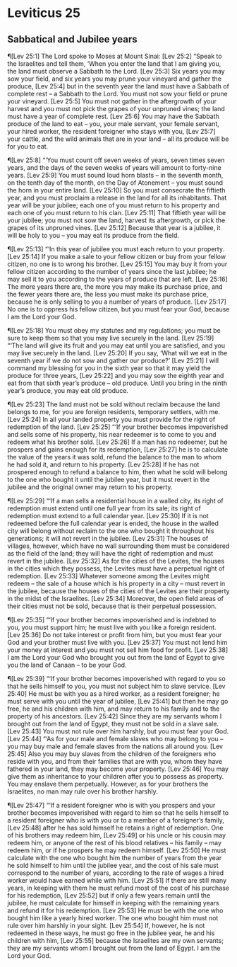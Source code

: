 # Leviticus 25

## Sabbatical and Jubilee years
¶[Lev 25:1] The Lord spoke to Moses at Mount Sinai:
[Lev 25:2] “Speak to the Israelites and tell them, ‘When you enter the land that I am giving you, the land must observe a Sabbath to the Lord.
[Lev 25:3] Six years you may sow your field, and six years you may prune your vineyard and gather the produce,
[Lev 25:4] but in the seventh year the land must have a Sabbath of complete rest – a Sabbath to the Lord. You must not sow your field or prune your vineyard.
[Lev 25:5] You must not gather in the aftergrowth of your harvest and you must not pick the grapes of your unpruned vines; the land must have a year of complete rest.
[Lev 25:6] You may have the Sabbath produce of the land to eat – you, your male servant, your female servant, your hired worker, the resident foreigner who stays with you,
[Lev 25:7] your cattle, and the wild animals that are in your land – all its produce will be for you to eat.

¶[Lev 25:8] “‘You must count off seven weeks of years, seven times seven years, and the days of the seven weeks of years will amount to forty-nine years.
[Lev 25:9] You must sound loud horn blasts – in the seventh month, on the tenth day of the month, on the Day of Atonement – you must sound the horn in your entire land.
[Lev 25:10] So you must consecrate the fiftieth year, and you must proclaim a release in the land for all its inhabitants. That year will be your jubilee; each one of you must return to his property and each one of you must return to his clan.
[Lev 25:11] That fiftieth year will be your jubilee; you must not sow the land, harvest its aftergrowth, or pick the grapes of its unpruned vines.
[Lev 25:12] Because that year is a jubilee, it will be holy to you – you may eat its produce from the field.

¶[Lev 25:13] “‘In this year of jubilee you must each return to your property.
[Lev 25:14] If you make a sale to your fellow citizen or buy from your fellow citizen, no one is to wrong his brother.
[Lev 25:15] You may buy it from your fellow citizen according to the number of years since the last jubilee; he may sell it to you according to the years of produce that are left.
[Lev 25:16] The more years there are, the more you may make its purchase price, and the fewer years there are, the less you must make its purchase price, because he is only selling to you a number of years of produce.
[Lev 25:17] No one is to oppress his fellow citizen, but you must fear your God, because I am the Lord your God.

¶[Lev 25:18] You must obey my statutes and my regulations; you must be sure to keep them so that you may live securely in the land.
[Lev 25:19] “‘The land will give its fruit and you may eat until you are satisfied, and you may live securely in the land.
[Lev 25:20] If you say, ‘What will we eat in the seventh year if we do not sow and gather our produce?’
[Lev 25:21] I will command my blessing for you in the sixth year so that it may yield the produce for three years,
[Lev 25:22] and you may sow the eighth year and eat from that sixth year’s produce – old produce. Until you bring in the ninth year’s produce, you may eat old produce.

¶[Lev 25:23] The land must not be sold without reclaim because the land belongs to me, for you are foreign residents, temporary settlers, with me.
[Lev 25:24] In all your landed property you must provide for the right of redemption of the land.
[Lev 25:25] “‘If your brother becomes impoverished and sells some of his property, his near redeemer is to come to you and redeem what his brother sold.
[Lev 25:26] If a man has no redeemer, but he prospers and gains enough for its redemption,
[Lev 25:27] he is to calculate the value of the years it was sold, refund the balance to the man to whom he had sold it, and return to his property.
[Lev 25:28] If he has not prospered enough to refund a balance to him, then what he sold will belong to the one who bought it until the jubilee year, but it must revert in the jubilee and the original owner may return to his property.

¶[Lev 25:29] “‘If a man sells a residential house in a walled city, its right of redemption must extend until one full year from its sale; its right of redemption must extend to a full calendar year.
[Lev 25:30] If it is not redeemed before the full calendar year is ended, the house in the walled city will belong without reclaim to the one who bought it throughout his generations; it will not revert in the jubilee.
[Lev 25:31] The houses of villages, however, which have no wall surrounding them must be considered as the field of the land; they will have the right of redemption and must revert in the jubilee.
[Lev 25:32] As for the cities of the Levites, the houses in the cities which they possess, the Levites must have a perpetual right of redemption.
[Lev 25:33] Whatever someone among the Levites might redeem – the sale of a house which is his property in a city – must revert in the jubilee, because the houses of the cities of the Levites are their property in the midst of the Israelites.
[Lev 25:34] Moreover, the open field areas of their cities must not be sold, because that is their perpetual possession.

¶[Lev 25:35] “‘If your brother becomes impoverished and is indebted to you, you must support him; he must live with you like a foreign resident.
[Lev 25:36] Do not take interest or profit from him, but you must fear your God and your brother must live with you.
[Lev 25:37] You must not lend him your money at interest and you must not sell him food for profit.
[Lev 25:38] I am the Lord your God who brought you out from the land of Egypt to give you the land of Canaan – to be your God.

¶[Lev 25:39] “‘If your brother becomes impoverished with regard to you so that he sells himself to you, you must not subject him to slave service.
[Lev 25:40] He must be with you as a hired worker, as a resident foreigner; he must serve with you until the year of jubilee,
[Lev 25:41] but then he may go free, he and his children with him, and may return to his family and to the property of his ancestors.
[Lev 25:42] Since they are my servants whom I brought out from the land of Egypt, they must not be sold in a slave sale.
[Lev 25:43] You must not rule over him harshly, but you must fear your God.
[Lev 25:44] “‘As for your male and female slaves who may belong to you – you may buy male and female slaves from the nations all around you.
[Lev 25:45] Also you may buy slaves from the children of the foreigners who reside with you, and from their families that are with you, whom they have fathered in your land, they may become your property.
[Lev 25:46] You may give them as inheritance to your children after you to possess as property. You may enslave them perpetually. However, as for your brothers the Israelites, no man may rule over his brother harshly.

¶[Lev 25:47] “‘If a resident foreigner who is with you prospers and your brother becomes impoverished with regard to him so that he sells himself to a resident foreigner who is with you or to a member of a foreigner’s family,
[Lev 25:48] after he has sold himself he retains a right of redemption. One of his brothers may redeem him,
[Lev 25:49] or his uncle or his cousin may redeem him, or anyone of the rest of his blood relatives – his family – may redeem him, or if he prospers he may redeem himself.
[Lev 25:50] He must calculate with the one who bought him the number of years from the year he sold himself to him until the jubilee year, and the cost of his sale must correspond to the number of years, according to the rate of wages a hired worker would have earned while with him.
[Lev 25:51] If there are still many years, in keeping with them he must refund most of the cost of his purchase for his redemption,
[Lev 25:52] but if only a few years remain until the jubilee, he must calculate for himself in keeping with the remaining years and refund it for his redemption.
[Lev 25:53] He must be with the one who bought him like a yearly hired worker. The one who bought him must not rule over him harshly in your sight.
[Lev 25:54] If, however, he is not redeemed in these ways, he must go free in the jubilee year, he and his children with him,
[Lev 25:55] because the Israelites are my own servants; they are my servants whom I brought out from the land of Egypt. I am the Lord your God.
